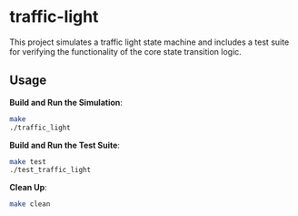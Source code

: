 
# traffic-light

This project simulates a traffic light state machine and includes a test suite for verifying the functionality of the core state transition logic.

## Usage

**Build and Run the Simulation**:
   ```bash
   make
   ./traffic_light
   ```

**Build and Run the Test Suite**:
   ```bash
   make test
   ./test_traffic_light
   ```

**Clean Up**:
   ```bash
   make clean
   ```
